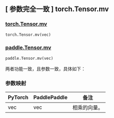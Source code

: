 ## [ 参数完全一致 ] torch.Tensor.mv
### [torch.Tensor.mv](https://pytorch.org/docs/stable/generated/torch.Tensor.mv.html)

```python
torch.Tensor.mv(vec)
```

### [paddle.Tensor.mv](https://www.paddlepaddle.org.cn/documentation/docs/zh/api/paddle/Tensor_cn.html#mv-vec-name-none)

```python
paddle.Tensor.mv(vec)
```

两者功能一致，且参数一致，具体如下：

### 参数映射
| PyTorch       | PaddlePaddle | 备注                                                   |
| ------------- | ------------ | ------------------------------------------------------ |
| vec           | vec          | 相乘的向量。                                            |
